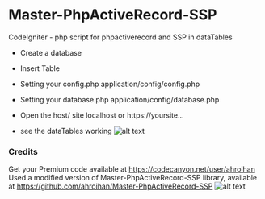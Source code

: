 # Master-PhpActiveRecord-SSP
CodeIgniter - php script for phpactiverecord and SSP in dataTables

- Create a database

- Insert Table

- Setting your config.php
application/config/config.php

- Setting your database.php
application/config/database.php

- Open the host/ site
localhost or https://yoursite...

- see the dataTables working
![alt text](https://webiot.id/ssp.png)


### Credits ###
Get your Premium code available at https://codecanyon.net/user/ahroihan
Used a modified version of Master-PhpActiveRecord-SSP library, available at https://github.com/ahroihan/Master-PhpActiveRecord-SSP
![alt text](https://webiot.id/iot.png)
